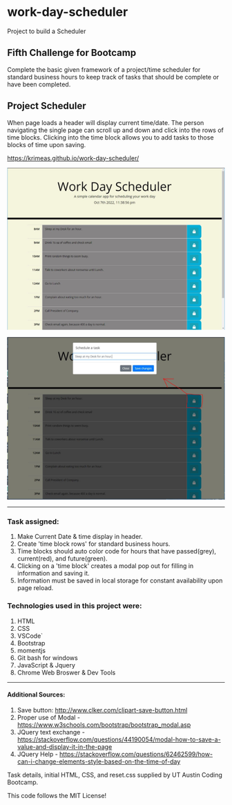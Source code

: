 # work-day-scheduler
Project to build a Scheduler

## Fifth Challenge for Bootcamp
Complete the basic given framework of a project/time scheduler for standard business hours to keep track of tasks that should be complete or have been completed.  

## Project Scheduler
When page loads a header will display current time/date.  The person navigating the single page can scroll up and down and click into the rows of time blocks.  Clicking into the time block allows you to add tasks to those blocks of time upon saving.  

https://krimeas.github.io/work-day-scheduler/

![Portfolio](/Assets/main_page.JPG)


![Portfolio](/Assets/modal_popup.JPG)

------------------------------------------------------------

### Task assigned:
  1. Make Current Date & time display in header.
  2. Create 'time block rows' for standard business hours.
  3. Time blocks should auto color code for hours that have passed(grey), current(red), and future(green).
  4.  Clicking on a 'time block' creates a modal pop out for filling in information and saving it.
  5. Information must be saved in local storage for constant availability upon page reload.
  

### Technologies used in this project were:
  1. HTML
  2. CSS
  3. VSCode`
  4. Bootstrap
  5. momentjs
  6. Git bash for windows
  7. JavaScript & Jquery
  8. Chrome Web Broswer & Dev Tools

------------------------------------------------------------

#### Additional Sources:
  1. Save button: http://www.clker.com/clipart-save-button.html
  2. Proper use of Modal - https://www.w3schools.com/bootstrap/bootstrap_modal.asp
  3. JQuery text exchange - https://stackoverflow.com/questions/44190054/modal-how-to-save-a-value-and-display-it-in-the-page
  4. JQuery Help - https://stackoverflow.com/questions/62462599/how-can-i-change-elements-style-based-on-the-time-of-day



Task details, initial HTML, CSS, and reset.css  supplied by UT Austin Coding Bootcamp.

This code follows the MIT License!
